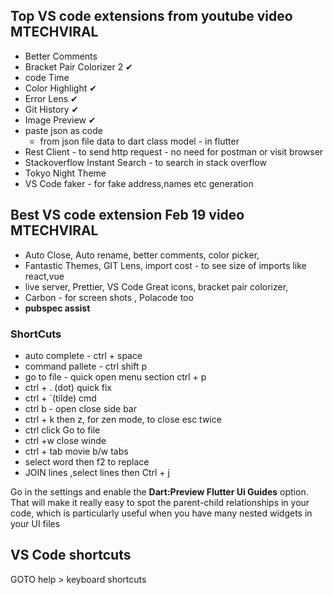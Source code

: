 
## Top VS code extensions from  youtube video MTECHVIRAL

* Better Comments
* Bracket Pair Colorizer 2 ✔
* code Time
* Color Highlight ✔
* Error Lens ✔ 
* Git History ✔ 
* Image Preview ✔
* paste json as code 
    * from json file data to dart class model - in flutter
* Rest Client - to send http request - no need for postman or visit browser
* Stackoverflow Instant Search - to search in stack overflow
* Tokyo Night Theme 
* VS Code faker - for fake address,names etc generation

## Best VS code extension Feb 19 video MTECHVIRAL
* Auto Close, Auto rename, better comments, color picker,    
* Fantastic Themes, GIT Lens, import cost - to see size of imports like react,vue
* live server, Prettier, VS Code Great icons, bracket pair colorizer,
* Carbon - for screen shots , Polacode too
* **pubspec assist**

### ShortCuts
* auto complete - ctrl + space
* command pallete - ctrl shift p
* go to file - quick open menu section ctrl + p
* ctrl + . (dot) quick fix
* ctrl + `(tilde) cmd 
* ctrl b - open close side bar
* ctrl + k then z, for zen mode, to close esc twice
* ctrl click Go to file
* ctrl +w close winde
* ctrl + tab movie b/w tabs
* select word then f2 to replace
* JOIN lines ,select lines then Ctrl + j
 

Go in the settings and enable the **Dart:Preview Flutter Ui Guides** option. That will make it really easy to spot the parent-child relationships in your code, which is particularly useful when you have many nested widgets in your UI files


## VS Code shortcuts
GOTO help > keyboard shortcuts

